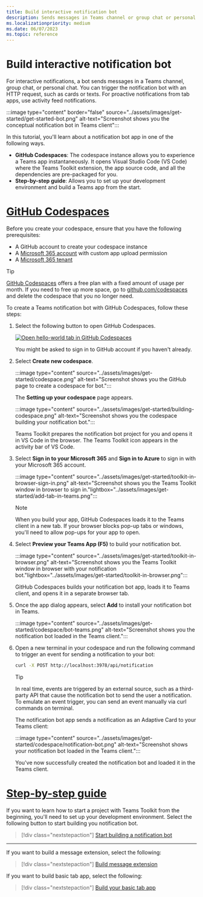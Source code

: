 ```yaml
---
title: Build interactive notification bot
description: Sends messages in Teams channel or group chat or personal chat.
ms.localizationpriority: medium
ms.date: 06/07/2023
ms.topic: reference
---
```


# Build interactive notification bot

For interactive notifications, a bot sends messages in a Teams channel, group chat, or personal chat. You can trigger the notification bot with an HTTP request, such as cards or texts. For proactive notifications from tab apps, use activity feed notifications.

:::image type="content" border="false" source="../assets/images/get-started/get-started-bot.png" alt-text="Screenshot shows you the conceptual notification bot in Teams client":::

In this tutorial, you'll learn about a notification bot app in one of the following ways.

* **GitHub Codespaces**: The codespace instance allows you to experience a Teams app instantaneously. It opens Visual Studio Code (VS Code) where the Teams Toolkit extension, the app source code, and all the dependencies are pre-packaged for you.
* **Step-by-step guide**: Allows you to set up your development environment and build a Teams app from the start.

# [GitHub Codespaces](#tab/teamstoolkitcodespaces)

Before you create your codespace, ensure that you have the following prerequisites:

* A GitHub account to create your codespace instance
* A [Microsoft 365 account](https://developer.microsoft.com/microsoft-365/dev-program) with custom app upload permission
* A [Microsoft 365 tenant](../concepts/build-and-test/prepare-your-o365-tenant.md)

> [!TIP]
>
> [GitHub Codespaces](https://github.com/features/codespaces) offers a free plan with a fixed amount of usage per month. If you need to free up more space, go to [github.com/codespaces](https://github.com/codespaces) and delete the codespace that you no longer need.

To create a Teams notification bot with GitHub Codespaces, follow these steps:

1. Select the following button to open GitHub Codespaces.

   <a href="https://github.com/codespaces/new?hide_repo_select=true&ref=v3&repo=348288141&machine=basicLinux32gb&location=WestUs2&devcontainer_path=.devcontainer%2Fnotification-codespaces%2Fdevcontainer.json&resume=1" target="_blank"><img src="https://github.com/codespaces/badge.svg" alt="Open hello-world tab in GitHub Codespaces"></a>

   You might be asked to sign in to GitHub account if you haven't already.

1. Select **Create new codespace**.

   :::image type="content" source="../assets/images/get-started/codespace.png" alt-text="Screenshot shows you the GitHub page to create a codespace for bot.":::

   The **Setting up your codespace** page appears.

   :::image type="content" source="../assets/images/get-started/building-codespace.png" alt-text="Screenshot shows you the codespace building your notification bot.":::

   Teams Toolkit prepares the notification bot project for you and opens it in VS Code in the browser. The Teams Toolkit icon appears in the activity bar of VS Code.

1. Select **Sign in to your Microsoft 365** and **Sign in to Azure** to sign in with your Microsoft 365 account.

   :::image type="content" source="../assets/images/get-started/toolkit-in-browser-sign-in.png" alt-text="Screenshot shows you the Teams Toolkit window in browser to sign in."lightbox="../assets/images/get-started/add-tab-in-teams.png":::

    > [!NOTE]
    >
    > When you build your app, GitHub Codespaces loads it to the Teams client in a new tab. If your browser blocks pop-up tabs or windows, you'll need to allow pop-ups for your app to open.

1. Select **Preview your Teams App (F5)** to build your notification bot.

      :::image type="content" source="../assets/images/get-started/toolkit-in-browser.png" alt-text="Screenshot shows you the Teams Toolkit window in browser with your notification bot."lightbox="../assets/images/get-started/toolkit-in-browser.png":::

   GitHub Codespaces builds your notification bot app, loads it to Teams client, and opens it in a separate browser tab.

1. Once the app dialog appears, select **Add** to install your notification bot in Teams.

   :::image type="content" source="../assets/images/get-started/codespace/bot-teams.png" alt-text="Screenshot shows you the notification bot loaded in the Teams client.":::

1. Open a new terminal in your codespace and run the following command to trigger an event for sending a notification to your bot:

   ```bash
   curl -X POST http://localhost:3978/api/notification
   ```

   > [!TIP]
   >
   > In real time, events are triggered by an external source, such as a third-party API that cause the notification bot to send the user a notification. To emulate an event trigger, you can send an event manually via curl commands on terminal.

   The notification bot app sends a notification as an Adaptive Card to your Teams client:

   :::image type="content" source="../assets/images/get-started/codespace/notification-bot.png" alt-text="Screenshot shows your notification bot loaded in the Teams client.":::

   You've now successfully created the notification bot and loaded it in the Teams client.

# [Step-by-step guide](#tab/step-by-step-guide)

If you want to learn how to start a project with Teams Toolkit from the beginning, you'll need to set up your development environment. Select the following button to start building you notification bot.

> [!div class="nextstepaction"]
> [Start building a notification bot](../sbs-gs-notificationbot.yml)

---

If you want to build a message extension, select the following:

> [!div class="nextstepaction"]
> [Build message extension](build-message-extension.md)

If you want to build basic tab app, select the following:

> [!div class="nextstepaction"]
> [Build your basic tab app](build-basic-tab-app.md)
